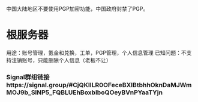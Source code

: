 中国大陆地区不要使用PGP加密功能，中国政府封禁了PGP。
# 根服务器
用途：账号管理，氪金和兑换，工单，PGP管理，个人信息管理
已知问题：不支持注销账号，只能删除个人信息（老板不让）
### Signal群组链接https://signal.group/#CjQKIILR0OFeceBXIBtbhhOknDaMJWmMOJ9b_SlNP5_FQBLUEhBoxblboQOeyBVnPYaaTYjn
